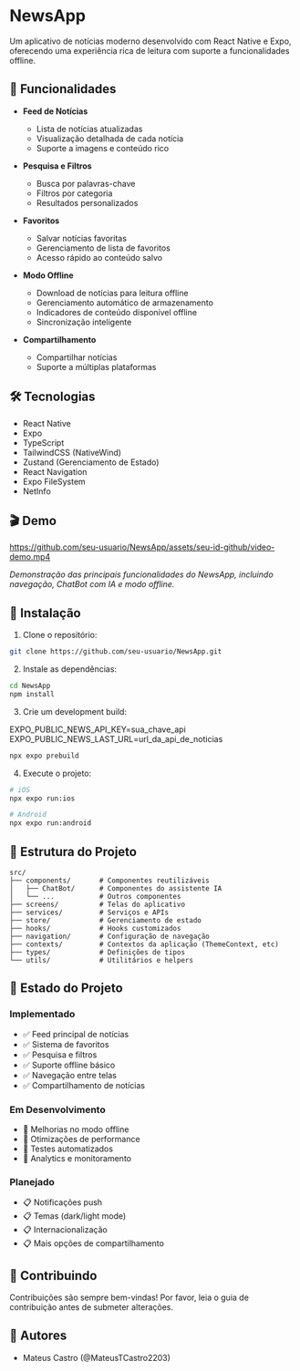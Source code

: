 # NewsApp

Um aplicativo de notícias moderno desenvolvido com React Native e Expo, oferecendo uma experiência rica de leitura com suporte a funcionalidades offline.

## 🚀 Funcionalidades

- **Feed de Notícias**

  - Lista de notícias atualizadas
  - Visualização detalhada de cada notícia
  - Suporte a imagens e conteúdo rico

- **Pesquisa e Filtros**

  - Busca por palavras-chave
  - Filtros por categoria
  - Resultados personalizados

- **Favoritos**

  - Salvar notícias favoritas
  - Gerenciamento de lista de favoritos
  - Acesso rápido ao conteúdo salvo

- **Modo Offline**

  - Download de notícias para leitura offline
  - Gerenciamento automático de armazenamento
  - Indicadores de conteúdo disponível offline
  - Sincronização inteligente

- **Compartilhamento**
  - Compartilhar notícias
  - Suporte a múltiplas plataformas

## 🛠 Tecnologias

- React Native
- Expo
- TypeScript
- TailwindCSS (NativeWind)
- Zustand (Gerenciamento de Estado)
- React Navigation
- Expo FileSystem
- NetInfo

## 🎬 Demo

https://github.com/seu-usuario/NewsApp/assets/seu-id-github/video-demo.mp4

_Demonstração das principais funcionalidades do NewsApp, incluindo navegação, ChatBot com IA e modo offline._

## 🔧 Instalação

1. Clone o repositório:

```bash
git clone https://github.com/seu-usuario/NewsApp.git
```

2. Instale as dependências:

```bash
cd NewsApp
npm install
```

3. Crie um development build:

EXPO_PUBLIC_NEWS_API_KEY=sua_chave_api
EXPO_PUBLIC_NEWS_LAST_URL=url_da_api_de_noticias

```bash
npx expo prebuild
```

4. Execute o projeto:

```bash
# iOS
npx expo run:ios

# Android
npx expo run:android
```

## 📄 Estrutura do Projeto

```
src/
├── components/       # Componentes reutilizáveis
│   ├── ChatBot/      # Componentes do assistente IA
│   └── ...           # Outros componentes
├── screens/          # Telas do aplicativo
├── services/         # Serviços e APIs
├── store/            # Gerenciamento de estado
├── hooks/            # Hooks customizados
├── navigation/       # Configuração de navegação
├── contexts/         # Contextos da aplicação (ThemeContext, etc)
├── types/            # Definições de tipos
└── utils/            # Utilitários e helpers
```

## 🔄 Estado do Projeto

### Implementado

- ✅ Feed principal de notícias
- ✅ Sistema de favoritos
- ✅ Pesquisa e filtros
- ✅ Suporte offline básico
- ✅ Navegação entre telas
- ✅ Compartilhamento de notícias

### Em Desenvolvimento

- 🔄 Melhorias no modo offline
- 🔄 Otimizações de performance
- 🔄 Testes automatizados
- 🔄 Analytics e monitoramento

### Planejado

- 📋 Notificações push
- 📋 Temas (dark/light mode)
- 📋 Internacionalização
- 📋 Mais opções de compartilhamento

## 🤝 Contribuindo

Contribuições são sempre bem-vindas! Por favor, leia o guia de contribuição antes de submeter alterações.

## 👥 Autores

- Mateus Castro (@MateusTCastro2203)
